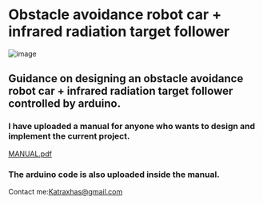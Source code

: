 # Obstacle avoidance robot car + infrared radiation target follower


![image](https://user-images.githubusercontent.com/28442754/44309994-c00a5980-a3d7-11e8-98fa-09c395add3b6.png)




























## Guidance on designing  an obstacle avoidance robot car + infrared radiation target follower controlled by arduino.

### I have uploaded a manual for anyone who wants  to design and implement the current project.
[MANUAL.pdf](https://github.com/KATRAX21/Obstacle-avoidance-robot-car/files/2302833/MANUAL.pdf)

### The arduino code is also uploaded inside the manual.

Contact me:Katraxhas@gmail.com






